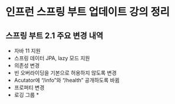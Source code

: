 # 인프런 스프링 부트 업데이트 강의 정리

## 스프링 부트 2.1 주요 변경 내역 
* 자바 11 지원
* 스프링 데이터 JPA, lazy 모드 지원
* 의존성 변경
* 빈 오버라이딩을 기본으로 허용하지 않도록 변경
* Acutator에 “/info”와 “/health” 공개하도록 바뀜
* 프로퍼티 변경
* 로깅 그룹
    * 

